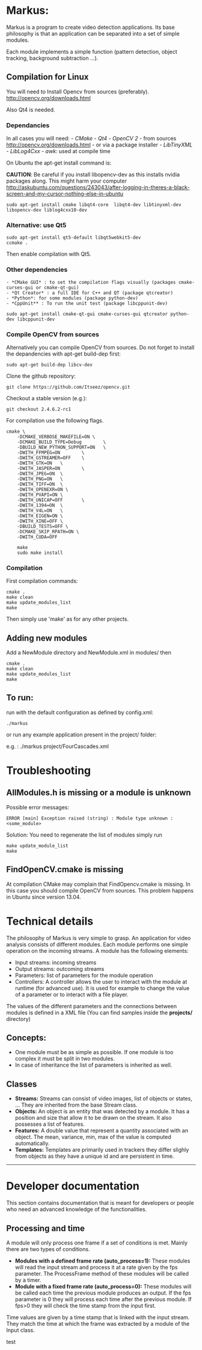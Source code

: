 Markus:
=======

Markus is a program to create video detection applications. Its base philosophy is that an application can be separated into a set of simple modules. 

Each module implements a simple function (pattern detection, object tracking, background subtraction ...).

Compilation for Linux
---------------------
You will need to Install Opencv from sources (preferably). 
	http://opencv.org/downloads.html

Also Qt4 is needed.

### Dependancies
In all cases you will need:
	- *CMake*
	- *Qt4*
	- *OpenCV 2*
		- from sources http://opencv.org/downloads.html
		- or via a package installer
	- *LibTinyXML*
	- *LibLog4Cxx*
	- *awk*: used at compile time

On Ubuntu the apt-get install command is:

**CAUTION**: Be careful if you install libopencv-dev as this installs nvidia packages along. This might harm your computer http://askubuntu.com/questions/243043/after-logging-in-theres-a-black-screen-and-my-cursor-nothing-else-in-ubuntu

	sudo apt-get install cmake libqt4-core  libqt4-dev libtinyxml-dev libopencv-dev liblog4cxx10-dev

### Alternative: use Qt5
	
	sudo apt-get install qt5-default libqt5webkit5-dev
	ccmake .

Then enable compilation with Qt5.

### Other dependencies
	- *CMake GUI* : to set the compilation flags visually (packages cmake-curses-gui or cmake-qt-gui)
	- *Qt Creator* : a full IDE for C++ and QT (package qtcreator)
	- *Python*: for some modules (package python-dev)
	- *CppUnit** : To run the unit test (package libcppunit-dev)

	sudo apt-get install cmake-qt-gui cmake-curses-gui qtcreator python-dev libcppunit-dev

### Compile OpenCV from sources
Alternatively you can compile OpenCV from sources. Do not forget to install the depandencies with apt-get build-dep first:
	
	sudo apt-get build-dep libcv-dev

Clone the github repository:

	git clone https://github.com/Itseez/opencv.git

Checkout a stable version (e.g.):

	git checkout 2.4.6.2-rc1

For compilation use the following flags.

	cmake \
        -DCMAKE_VERBOSE_MAKEFILE=ON \
        -DCMAKE_BUILD_TYPE=Debug        \
        -DBUILD_NEW_PYTHON_SUPPORT=ON   \
        -DWITH_FFMPEG=ON        \
        -DWITH_GSTREAMER=OFF    \
        -DWITH_GTK=ON   \
        -DWITH_JASPER=ON        \
        -DWITH_JPEG=ON  \
        -DWITH_PNG=ON   \
        -DWITH_TIFF=ON  \
        -DWITH_OPENEXR=ON \
        -DWITH_PVAPI=ON \
        -DWITH_UNICAP=OFF       \
        -DWITH_1394=ON  \
        -DWITH_V4L=ON   \
        -DWITH_EIGEN=ON \
        -DWITH_XINE=OFF \
        -DBUILD_TESTS=OFF \
        -DCMAKE_SKIP_RPATH=ON \
        -DWITH_CUDA=OFF

        make
        sudo make install



###  Compilation
First compilation commands:

	cmake .
	make clean
	make update_modules_list
	make

Then simply use 'make' as for any other projects. 

Adding new modules
------------------
Add a NewModule directory and NewModule.xml in modules/
then

	cmake .
	make clean
	make update_modules_list
	make

To run:
-------

run with the default configuration as defined by config.xml:

	./markus 

or run any example application present in the project/ folder:

e.g. : 
	./markus project/FourCascades.xml


Troubleshooting
===============

AllModules.h is missing or a module is unknown
-----------------------------------------------
Possible error messages:

	ERROR [main] Exception raised (string) : Module type unknown : <some_module>

Solution: You need to regenerate the list of modules simply run 

	make update_module_list
	make


FindOpenCV.cmake is missing
---------------------------
At compilation CMake may complain that FindOpencv.cmake is missing. In this case you should compile OpenCV from sources. This problem happens in Ubuntu since version 13.04.

Technical details
=================

The philosophy of Markus is very simple to grasp. An application for video analysis consists of different modules. Each module performs one simple operation on the incoming streams. A module has the following elements:

- Input streams: incoming streams
- Output streams: outcoming streams
- Parameters: list of parameters for the module operation
- Controllers: A controller allows the user to interact with the module at runtime (for advanced use). It is used for example to change the value of a parameter or to interact with a file player.

The values of the different parameters and the connections between modules is defined in a XML file (You can find samples inside the **projects/** directory)

Concepts:
---------
- One module must be as simple as possible. If one module is too complex it must be split in two modules.
- In case of inheritance the list of parameters is inherited as well.


Classes
-------
- **Streams:** Streams can consist of video images, list of objects or states, ... They are inherited from the base Stream class. 
- **Objects:** An object is an entity that was detected by a module. It has a position and size that allow it to be drawn on the stream. It also possesses a list of features.
- **Features:** A double value that represent a quantity associated with an object. The mean, variance, min, max of the value is computed automatically. 
- **Templates:** Templates are primarily used in trackers they differ slighly from objects as they have a unique id and are persistent in time.

--------------------------------------------------------------------------------
Developer documentation
=======================
This section contains documentation that is meant for developers or people who need an advanced knowledge of the functionalities.

Processing and time
-------------------
A module will only process one frame if a set of conditions is met. Mainly there are two types of conditions.

- **Modules with a defined frame rate (auto_process=1):** These modules will read the input stream and process it at a rate given by the fps parameter. The ProcessFrame method of these modules will be called by a timer.
- **Module with a fixed frame rate (auto_process=0):** These modules will be called each time the previous module produces an output. If the fps parameter is 0 they will process each time after the previous module. If fps>0 they will check the time stamp from the input first.

Time values are given by a time stamp that is linked with the input stream. They match the time at which the frame was extracted by a module of the Input class.







test	
